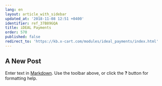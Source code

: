 ```yaml
---
lang: en
layout: article_with_sidebar
updated_at: '2018-11-08 12:51 +0400'
identifier: ref_37B89GQA
title: iDEAL Payments
order: 570
published: false
redirect_to: 'https://kb.x-cart.com/modules/ideal_payments/index.html'
---
```

## A New Post

Enter text in [Markdown](http://daringfireball.net/projects/markdown/). Use the toolbar above, or click the **?** button for formatting help.
